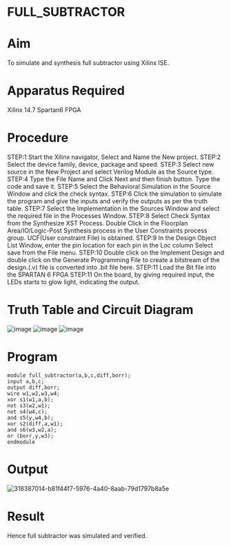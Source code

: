 # FULL_SUBTRACTOR
# Aim
To simulate and synthesis full subtractor using Xilinx ISE.

# Apparatus Required
Xilinx 14.7 Spartan6 FPGA

# Procedure

STEP:1 Start the Xilinx navigator, Select and Name the New project. STEP:2 Select the device family, device, package and speed. STEP:3 Select new source in the New Project and select Verilog Module as the Source type. STEP:4 Type the File Name and Click Next and then finish button. Type the code and save it. STEP:5 Select the Behavioral Simulation in the Source Window and click the check syntax. STEP:6 Click the simulation to simulate the program and give the inputs and verify the outputs as per the truth table. STEP:7 Select the Implementation in the Sources Window and select the required file in the Processes Window. STEP:8 Select Check Syntax from the Synthesize XST Process. Double Click in the Floorplan Area/IO/Logic-Post Synthesis process in the User Constraints process group. UCF(User constraint File) is obtained. STEP:9 In the Design Object List Window, enter the pin location for each pin in the Loc column Select save from the File menu. STEP:10 Double click on the Implement Design and double click on the Generate Programming File to create a bitstream of the design.(.v) file is converted into .bit file here. STEP:11 Load the Bit file into the SPARTAN 6 FPGA STEP:11 On the board, by giving required input, the LEDs starts to glow light, indicating the output.

# Truth Table and Circuit Diagram
![image](https://github.com/RESMIRNAIR/FULL_SUBTRACTOR/assets/154305926/351addef-f7bb-4862-9817-616a41b4c882)
![image](https://github.com/RESMIRNAIR/FULL_SUBTRACTOR/assets/154305926/906152b8-63bc-4f70-9132-6b6b4420b22d)
![image](https://github.com/RESMIRNAIR/FULL_SUBTRACTOR/assets/154305926/7d480140-153a-4a7e-a6d2-5323c6bd4974)
# Program
```
module full_subtractor(a,b,c,diff,borr); 
input a,b,c;
output diff,borr; 
wire w1,w2,w3,w4; 
xor s1(w1,a,b); 
not s3(w2,w1); 
not s4(w4,c); 
and s5(y,w4,b); 
xor s2(diff,a,w1); 
and s6(w3,w2,a); 
or (borr,y,w3); 
endmodule
```
# Output
![318387014-b81f44f7-5976-4a40-8aab-79d1797b8a5e](https://github.com/Douglas0207/FULL_SUBTRACTOR/assets/166375742/fc7814fa-609e-426f-b334-0e29aba29b09)

# Result
Hence full subtractor was simulated and verified.
